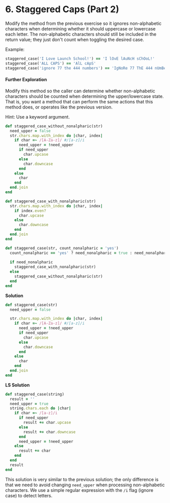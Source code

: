 # 6. Staggered Caps (Part 2)

Modify the method from the previous exercise so it ignores non-alphabetic characters when determining whether it should uppercase or lowercase each letter. The non-alphabetic characters should still be included in the return value; they just don't count when toggling the desired case.

Example:

```ruby
staggered_case('I Love Launch School!') == 'I lOvE lAuNcH sChOoL!'
staggered_case('ALL CAPS') == 'AlL cApS'
staggered_case('ignore 77 the 444 numbers') == 'IgNoRe 77 ThE 444 nUmBeRs'
```

#### Further Exploration

Modify this method so the caller can determine whether non-alphabetic characters should be counted when determining the upper/lowercase state. That is, you want a method that can perform the same actions that this method does, or operates like the previous version.

Hint: Use a keyword argument.

```ruby
def staggered_case_without_nonalpharic(str)
  need_upper = false
  str.chars.map.with_index do |char, index|
    if char =~ /[A-Za-z]/ #/[a-z]/i
      need_upper = !need_upper
      if need_upper
        char.upcase
      else
        char.downcase
      end
    else
      char
    end
  end.join
end

def staggered_case_with_nonalpharic(str)
  str.chars.map.with_index do |char, index|
    if index.even?
      char.upcase
    else
      char.downcase
    end
  end.join
end

def staggered_case(str, count_nonalpharic = 'yes')
  count_nonalpharic == 'yes' ? need_nonalpharic = true : need_nonalpharic = false
  
  if need_nonalpharic
    staggered_case_with_nonalpharic(str)
  else
    staggered_case_without_nonalpharic(str)
  end
end
```



**Solution**

```ruby
def staggered_case(str)
  need_upper = false

  str.chars.map.with_index do |char, index|
    if char =~ /[A-Za-z]/ #/[a-z]/i
      need_upper = !need_upper
      if need_upper
        char.upcase
      else
        char.downcase
      end
    else
      char
    end
  end.join
end
```

**LS Solution**

```ruby
def staggered_case(string)
  result = ''
  need_upper = true
  string.chars.each do |char|
    if char =~ /[a-z]/i
      if need_upper
        result += char.upcase
      else
        result += char.downcase
      end
      need_upper = !need_upper
    else
      result += char
    end
  end
  result
end
```

This solution is very similar to the previous solution; the only difference is that we need to avoid changing `need_upper` when processing non-alphabetic characters. We use a simple regular expression with the `/i` flag (ignore case) to detect letters.